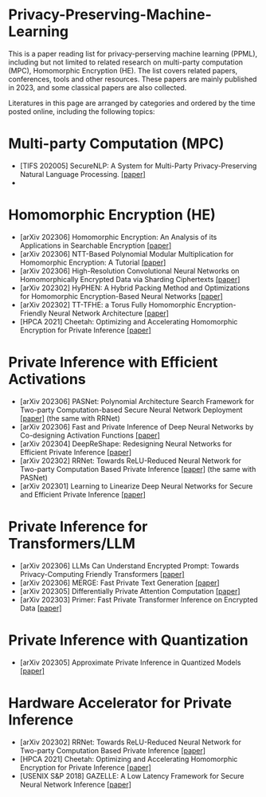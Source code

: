 # Privacy-Preserving-Machine-Learning

This is a paper reading list for privacy-perserving machine learning (PPML), including but not limited to related research on multi-party computation (MPC), Homomorphic Encryption (HE). The list covers related papers, conferences, tools and other resources. These papers are mainly published in 2023, and some classical papers are also collected.

Literatures in this page are arranged by categories and ordered by the time posted online, including the following topics:

# Multi-party Computation (MPC)
- [TIFS 202005] SecureNLP: A System for Multi-Party Privacy-Preserving Natural Language Processing. [[paper]](https://ieeexplore.ieee.org/document/9099258)
- 

# Homomorphic Encryption (HE)

- [arXiv 202306] Homomorphic Encryption: An Analysis of its Applications in Searchable Encryption [[paper]](https://arxiv.org/pdf/2306.14407.pdf)
- [arXiv 202306] NTT-Based Polynomial Modular Multiplication for Homomorphic Encryption: A Tutorial [[paper]](https://arxiv.org/pdf/2306.12519.pdf)
- [arXiv 202306] High-Resolution Convolutional Neural Networks on Homomorphically Encrypted Data via Sharding Ciphertexts [[paper]](https://arxiv.org/pdf/2306.09189.pdf)
- [arXiv 202302] HyPHEN: A Hybrid Packing Method and Optimizations for Homomorphic Encryption-Based Neural Networks [[paper]](https://arxiv.org/pdf/2302.02407)
- [arXiv 202302] TT-TFHE: a Torus Fully Homomorphic Encryption-Friendly Neural Network Architecture [[paper]](https://arxiv.org/pdf/2302.01584)
- [HPCA 2021] Cheetah: Optimizing and Accelerating Homomorphic Encryption for Private Inference [[paper]](https://ieeexplore.ieee.org/stamp/stamp.jsp?tp=&arnumber=9407118)
# Private Inference with Efficient Activations

- [arXiv 202306] PASNet: Polynomial Architecture Search Framework for Two-party Computation-based Secure Neural Network Deployment [[paper]](https://arxiv.org/pdf/2306.15513.pdf) (the same with RRNet)
- [arXiv 202306] Fast and Private Inference of Deep Neural Networks by Co-designing Activation Functions [[paper]](https://arxiv.org/pdf/2306.08538.pdf)
- [arXiv 202304] DeepReShape: Redesigning Neural Networks for Efficient Private Inference [[paper]](https://arxiv.org/pdf/2304.10593)
- [arXiv 202302] RRNet: Towards ReLU-Reduced Neural Network for Two-party Computation Based Private Inference [[paper]](https://arxiv.org/pdf/2302.02292) (the same with PASNet)
- [arXiv 202301] Learning to Linearize Deep Neural Networks for Secure and Efficient Private Inference [[paper]](https://arxiv.org/pdf/2301.09254)
# Private Inference for Transformers/LLM

- [arXiv 202306] LLMs Can Understand Encrypted Prompt: Towards Privacy-Computing Friendly Transformers [[paper]](https://arxiv.org/pdf/2305.18396.pdf)
- [arXiv 202306] MERGE: Fast Private Text Generation [[paper]](https://arxiv.org/pdf/2305.15769)
- [arXiv 202305] Differentially Private Attention Computation [[paper]](https://arxiv.org/pdf/2305.04701.pdf)
- [arXiv 202303] Primer: Fast Private Transformer Inference on Encrypted Data [[paper]](https://arxiv.org/pdf/2303.13679)
# Private Inference with Quantization

- [arXiv 202305] Approximate Private Inference in Quantized Models [[paper]](https://arxiv.org/pdf/2305.03801)
# Hardware Accelerator for Private Inference

- [arXiv 202302] RRNet: Towards ReLU-Reduced Neural Network for Two-party Computation Based Private Inference [[paper]](https://arxiv.org/pdf/2302.02292)
- [HPCA 2021] Cheetah: Optimizing and Accelerating Homomorphic Encryption for Private Inference [[paper]](https://ieeexplore.ieee.org/stamp/stamp.jsp?tp=&arnumber=9407118)
- [USENIX S&P 2018] GAZELLE: A Low Latency Framework for Secure Neural Network Inference [[paper]](https://www.usenix.org/system/files/conference/usenixsecurity18/sec18-juvekar.pdf)

 			
 		
 	 

